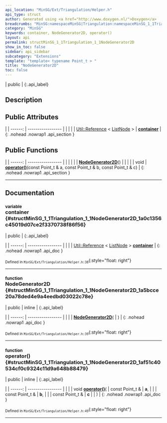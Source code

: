 ```yaml
---
api_location: "MinSG/Ext/Triangulation/Helper.h"
api_type: struct
author: Generated using <a href="http://www.doxygen.nl/">Doxygen</a>
breadcrumbs: "MinSG:namespaceMinSG|Triangulation:namespaceMinSG_1_1Triangulation"
category: "MinSG"
keywords: container, NodeGenerator2D, operator()
layout: api
permalink: structMinSG_1_1Triangulation_1_1NodeGenerator2D
show_in_toc: false
sidebar: api_sidebar
subcategory: "Extensions"
template: "template< typename Point_t > "
title: "NodeGenerator2D"
toc: false
---
```


| public |
{:.api_label}

## Description





## Public Attributes

|
| ------: | ----------------- |
|  | |
| [Util::Reference](classUtil_1_1Reference) < [ListNode](classMinSG_1_1ListNode) > | **[container](#structMinSG_1_1Triangulation_1_1NodeGenerator2D_1a0c1356c45019d07ce2f3370738f86f56)**  |
{: .nohead .nowrap1 .api_section }


## Public Functions

|
| ------: | ----------------- |
|  | |
|  | **[NodeGenerator2D](#structMinSG_1_1Triangulation_1_1NodeGenerator2D_1a5bcce20a78ded4e9a4eedbd03022c78e)**() |
|  | |
| void | **[operator()](#structMinSG_1_1Triangulation_1_1NodeGenerator2D_1af51c40534cf0c9324c11d9a648b88479)**(const Point_t & a, const Point_t & b, const Point_t & c) |
{: .nohead .nowrap1 .api_section }


-------------------------------------------------------------------

## Documentation

### <small>variable</small><br/> container {#structMinSG_1_1Triangulation_1_1NodeGenerator2D_1a0c1356c45019d07ce2f3370738f86f56}

| public |
{:.api_label}

|
| ------: | ----------------- |
|  |
| [Util::Reference](classUtil_1_1Reference) < [ListNode](classMinSG_1_1ListNode) > **[container](#structMinSG_1_1Triangulation_1_1NodeGenerator2D_1a0c1356c45019d07ce2f3370738f86f56)**  |
{: .nohead .nowrap1 .api_doc }





<sub>Defined in `MinSG/Ext/Triangulation/Helper.h:38`</sub>{:style="float: right"}

-------------------------------------------------------------------

### <small>function</small><br/> NodeGenerator2D {#structMinSG_1_1Triangulation_1_1NodeGenerator2D_1a5bcce20a78ded4e9a4eedbd03022c78e}

| public | inline |
{:.api_label}

|
| ------: | ----------------- |
|  |
|  **[NodeGenerator2D](#structMinSG_1_1Triangulation_1_1NodeGenerator2D_1a5bcce20a78ded4e9a4eedbd03022c78e)**( |  ) |
{: .nohead .nowrap1 .api_doc }





<sub>Defined in `MinSG/Ext/Triangulation/Helper.h:39`</sub>{:style="float: right"}

-------------------------------------------------------------------

### <small>function</small><br/> operator() {#structMinSG_1_1Triangulation_1_1NodeGenerator2D_1af51c40534cf0c9324c11d9a648b88479}

| public | inline |
{:.api_label}

|
| ------: | ----------------- |
|  |
| void **[operator()](#structMinSG_1_1Triangulation_1_1NodeGenerator2D_1af51c40534cf0c9324c11d9a648b88479)**( | const Point_t & | **a**, |
| | const Point_t & | **b**, |
| | const Point_t & | **c** |
|   ) |
{: .nohead .nowrap1 .api_doc }





<sub>Defined in `MinSG/Ext/Triangulation/Helper.h:49`</sub>{:style="float: right"}

-------------------------------------------------------------------

